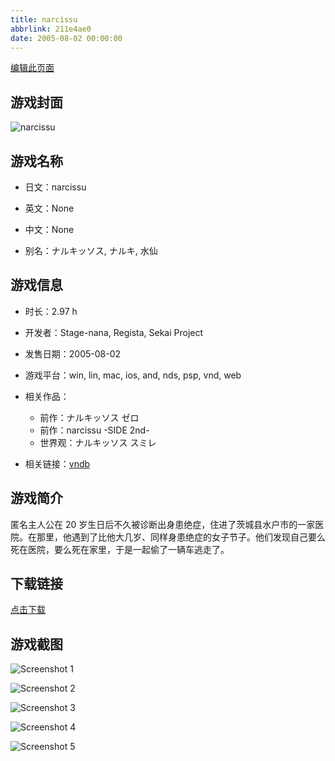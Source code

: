 ```yaml
---
title: narcissu
abbrlink: 211e4ae0
date: 2005-08-02 00:00:00
---
```

[编辑此页面](https://github.com/ACG-3/ADV3-source/blob/main/source/_posts/games/narcissu.md)

## 游戏封面

![narcissu](https://pan.timero.xyz/d/onedrive/img_lib_001/narcissu_cover.avif)


## 游戏名称

- 日文：narcissu
- 英文：None
- 中文：None

- 别名：ナルキッソス, ナルキ, 水仙


## 游戏信息

- 时长：2.97 h
- 开发者：Stage-nana, Regista, Sekai Project
- 发售日期：2005-08-02
- 游戏平台：win, lin, mac, ios, and, nds, psp, vnd, web
- 相关作品：
   - 前作：ナルキッソス ゼロ
   - 前作：narcissu -SIDE 2nd-
   - 世界观：ナルキッソス スミレ

- 相关链接：[vndb](https://vndb.org/v10)


## 游戏简介

匿名主人公在 20 岁生日后不久被诊断出身患绝症，住进了茨城县水户市的一家医院。在那里，他遇到了比他大几岁、同样身患绝症的女子节子。他们发现自己要么死在医院，要么死在家里，于是一起偷了一辆车逃走了。




## 下载链接

[点击下载](https://pan.timero.xyz/onedrive/adv_lib_001/narcissu)


## 游戏截图


![Screenshot 1](https://pan.timero.xyz/d/onedrive/img_lib_001/narcissu_Screenshot_1.avif)

![Screenshot 2](https://pan.timero.xyz/d/onedrive/img_lib_001/narcissu_Screenshot_2.avif)

![Screenshot 3](https://pan.timero.xyz/d/onedrive/img_lib_001/narcissu_Screenshot_3.avif)

![Screenshot 4](https://pan.timero.xyz/d/onedrive/img_lib_001/narcissu_Screenshot_4.avif)

![Screenshot 5](https://pan.timero.xyz/d/onedrive/img_lib_001/narcissu_Screenshot_5.avif)

